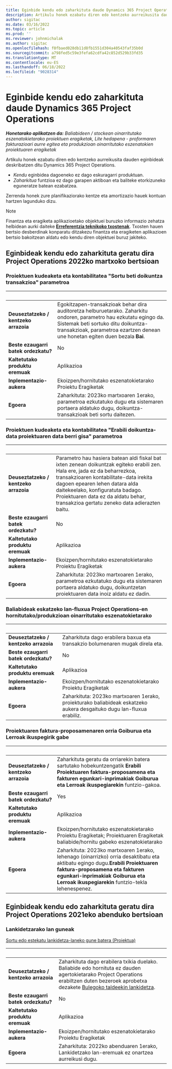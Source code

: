 ```yaml
---
title: Eginbide kendu edo zaharkituta daude Dynamics 365 Project Operations
description: Artikulu honek ezabatu diren edo kentzeko aurreikusita dauden eginbideak deskribatzen ditu Dynamics 365 Project Operations.
author: sigitac
ms.date: 03/16/2022
ms.topic: article
ms.prod: ''
ms.reviewer: johnmichalak
ms.author: sigitac
ms.openlocfilehash: f0fbaed028db11d8fb1551d304a40543faf35b0d
ms.sourcegitcommit: a798fed5c59e3fefa62cdfa42c852d529b33fd35
ms.translationtype: MT
ms.contentlocale: eu-ES
ms.lasthandoff: 06/18/2022
ms.locfileid: "9028314"
---
```

# <a name="removed-or-deprecated-features-in-dynamics-365-project-operations"></a>Eginbide kendu edo zaharkituta daude Dynamics 365 Project Operations

_**Honetarako aplikatzen da:** Baliabideen / stockean oinarritutako eszenatokietarako proiektuen eragiketak, Lite hedapena - proformaren fakturazioari aurre egitea eta produkzioan oinarritutako eszenatokien proiektuaren eragiketak_

Artikulu honek ezabatu diren edo kentzeko aurreikusita dauden eginbideak deskribatzen ditu Dynamics 365 Project Operations.

- *Kendu* eginbidea dagoeneko ez dago eskuragarri produktuan.
- *Zaharkitua* funtzioa ez dago garapen aktiboan eta baliteke etorkizuneko eguneratze batean ezabatzea.

Zerrenda honek zure planifikaziorako kentze eta amortizazio hauek kontuan hartzen lagunduko dizu.

> [!NOTE]
> Finantza eta eragiketa aplikazioetako objektuei buruzko informazio zehatza helbidean aurki daiteke [**Erreferentzia teknikoko txostenak**](/dynamics/s-e/global/axtechrefrep_61). Txosten hauen bertsio desberdinak konparatu ditzakezu finantza eta eragiketen aplikazioen bertsio bakoitzean aldatu edo kendu diren objektuei buruz jakiteko.

## <a name="features-removed-or-deprecated-in-the-project-operations-march-2022-release"></a>Eginbideak kendu edo zaharkituta geratu dira Project Operations 2022ko martxoko bertsioan

### <a name="project-management-and-accounting-always-create-adjustment-transaction-parameter"></a>Proiektuen kudeaketa eta kontabilitatea "Sortu beti doikuntza transakzioa" parametroa

| &nbsp; | &nbsp; |
|--------|--------|
| **Deuseztatzeko / kentzeko arrazoia** | Egokitzapen-transakzioak behar dira auditoretza helburuetarako. Zaharkitu ondoren, parametro hau ezkutatu egingo da. Sistemak beti sortuko ditu doikuntza-transakzioak, parametroa ezartzen denean une honetan egiten duen bezala **Bai**. |
| **Beste ezaugarri batek ordezkatu?** | No |
| **Kaltetutako produktu eremuak** | Aplikazioa |
| **Inplementazio-aukera** | Ekoizpen/hornitutako eszenatokietarako Proiektu Eragiketak |
| **Egoera** | Zaharkituta: 2023ko martxoaren 1erako, parametroa ezkutatuko dugu eta sistemaren portaera aldatuko dugu, doikuntza-transakzioak beti sortu daitezen. |

### <a name="project-management-and-accounting-use-adjustment-date-as-new-project-date-parameter"></a>Proiektuen kudeaketa eta kontabilitatea "Erabili doikuntza-data proiektuaren data berri gisa" parametroa

| &nbsp; | &nbsp; |
|--------|--------|
| **Deuseztatzeko / kentzeko arrazoia** | Parametro hau hasiera batean aldi fiskal bat ixten zenean doikuntzak egiteko erabili zen. Hala ere, jada ez da beharrezkoa, transakzioaren kontabilitate-data irekita dagoen epearen lehen datara alda daitekeelako, konfiguratuta badago. Proiektuaren data ez da aldatu behar, transakzioa gertatu zeneko data adierazten baitu. |
| **Beste ezaugarri batek ordezkatu?** | No |
| **Kaltetutako produktu eremuak** | Aplikazioa |
| **Inplementazio-aukera** | Ekoizpen/hornitutako eszenatokietarako Proiektu Eragiketak |
| **Egoera** | Zaharkituta: 2023ko martxoaren 1erako, parametroa ezkutatuko dugu eta sistemaren portaera aldatuko dugu, doikuntzetan proiektuaren data inoiz aldatu ez dadin. |

### <a name="resource-request-workflow-in-project-operations-for-stockedproduction-based-scenarios"></a>Baliabideak eskatzeko lan-fluxua Project Operations-en hornitutako/produkzioan oinarritutako eszenatokietarako

| &nbsp; | &nbsp; |
|--------|--------|
| **Deuseztatzeko / kentzeko arrazoia** | Zaharkituta dago erabilera baxua eta transakzio bolumenaren mugak direla eta. |
| **Beste ezaugarri batek ordezkatu?** | No |
| **Kaltetutako produktu eremuak** | Aplikazioa |
| **Inplementazio-aukera** | Ekoizpen/hornitutako eszenatokietarako Proiektu Eragiketak |
| **Egoera** | Zaharkituta: 2023ko martxoaren 1erako, proiekturako baliabideak eskatzeko aukera desgaituko dugu lan-fluxua erabiliz. |

### <a name="project-invoice-proposal-page-without-header-and-lines-views"></a>Proiektuaren faktura-proposamenaren orria Goiburua eta Lerroak ikuspegirik gabe

| &nbsp; | &nbsp; |
|--------|--------|
| **Deuseztatzeko / kentzeko arrazoia** | Zaharkituta geratu da orriarekin batera sartutako hobekuntzengatik **Erabili Proiektuaren faktura-proposamena eta fakturen egunkari-inprimakiak Goiburua eta Lerroak ikuspegiarekin** funtzio-gakoa. |
| **Beste ezaugarri batek ordezkatu?** | Yes |
| **Kaltetutako produktu eremuak** | Aplikazioa |
| **Inplementazio-aukera** | Ekoizpen/hornitutako eszenatokietarako Proiektu Eragiketak; Proiektuaren Eragiketak baliabide/hornitu gabeko eszenatokietarako |
| **Egoera** | Zaharkituta: 2023ko martxoaren 1erako, lehenago (oinarrizko) orria desaktibatu eta aktibatu egingo dugu.**Erabili Proiektuaren faktura-proposamena eta fakturen egunkari-inprimakiak Goiburua eta Lerroak ikuspegiarekin** funtzio-tekla lehenespenez. |

## <a name="features-removed-or-deprecated-in-the-project-operations-december-2021-release"></a>Eginbideak kendu edo zaharkituta geratu dira Project Operations 2021eko abenduko bertsioan

### <a name="collaboration-workspaces"></a>Lankidetzarako lan guneak

[Sortu edo estekatu lankidetza-laneko gune batera (Proiektua)](/dynamicsax-2012/appuser-itpro/create-or-link-to-a-collaboration-workspace-project)

| &nbsp; | &nbsp; |
|--------|--------|
| **Deuseztatzeko / kentzeko arrazoia** | Zaharkituta dago erabilera txikia duelako. Baliabide edo hornituta ez dauden agertokietarako Project Operations erabiltzen duten bezeroek aprobetxa dezakete [Bulegoko taldeekin lankidetza](../project-management/collaboration-groups.md). |
| **Beste ezaugarri batek ordezkatu?** | No |
| **Kaltetutako produktu eremuak** | Aplikazioa  |
| **Inplementazio-aukera** | Ekoizpen/hornitutako eszenatokietarako Proiektu Eragiketak |
| **Egoera** | Zaharkituta: 2022ko abenduaren 1erako, Lankidetzako lan-eremuak ez onartzea aurreikusi dugu. |
